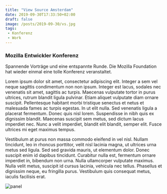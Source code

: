 ```yaml
---
title: "View Source Amsterdam"
date: 2019-09-30T17:33:50+02:00
draft: false
image: /posts/2019-09-30/vs.jpg
tags:
 - Konferenz
 - Work
---
```


### Mozilla Entwickler Konferenz

Spannende Vorträge und eine entspannte Runde. 
Die Mozilla Foundation hat wieder einmal eine tolle Konferenz veranstaltet.

 Lorem ipsum dolor sit amet, consectetur adipiscing elit. Integer a sem vel neque sagittis condimentum non non ipsum. Integer est lacus, sodales nec venenatis sit amet, sagittis ac turpis. Maecenas vulputate tortor in purus ultrices, rutrum blandit ligula pulvinar. Etiam aliquet vulputate diam ornare suscipit. Pellentesque habitant morbi tristique senectus et netus et malesuada fames ac turpis egestas. In ut elit nulla. Sed venenatis ligula a placerat fermentum. Donec quis nisl lorem. Suspendisse in nibh quis ex dignissim blandit. Maecenas suscipit sem metus, sed dictum lacus imperdiet nec. Nunc a velit imperdiet, blandit elit blandit, semper elit. Fusce ultrices mi eget maximus tempus.

Vestibulum at purus non massa commodo eleifend in vel nisl. Nullam tincidunt, leo in rhoncus porttitor, velit nisl lacinia magna, ut ultrices urna metus sed ligula. Sed sed gravida mauris, ut elementum dolor. Donec suscipit enim id dapibus tincidunt. Curabitur nulla est, fermentum ornare imperdiet in, bibendum non urna. Nulla ullamcorper vulputate maximus. Nulla velit metus, suscipit id cursus lacinia, vehicula nec tellus. Phasellus et dignissim neque, eu fringilla purus. Vestibulum quis consequat metus, iaculis facilisis erat.

![panel](vs.jpg)
